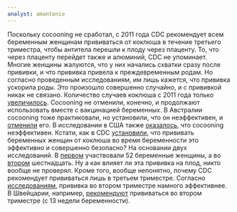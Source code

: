 ```yaml
---
analyst: amantonio
---
```


Поскольку cocooning не сработал, с 2011 года CDC рекомендует всем беременным женщинам прививаться от коклюша в течение третьего триместра, чтобы антитела перешли к плоду через плаценту. То, что через плаценту перейдет также и алюминий, CDC не упоминает. Многие женщины жалуются, что у них начались схватки сразу после прививки, и что прививка привела к преждевременным родам. Но согласно проведенным исследованиям, им лишь кажется, что прививка ускорила роды. Это произошло совершенно случайно, и с прививкой никак не связано.
Количество случаев коклюша с 2011 года только [увеличилось](http://apps.who.int/immunization_monitoring/globalsummary/incidences?c=USA).
Cocooning не отменили, конечно, и продолжают использовать вместе с вакцинацией беременных.
В Австралии cocooning тоже практиковали, но установили, что он неэффективен, и [отменили](http://www.news.com.au/breaking-news/states-ending-free-parent-whooping-vaccine/news-story/03235c4dc2b3fe6456b7e6c3aeae1d83) его. В исследовании в США также [оказалось](https://www.ncbi.nlm.nih.gov/pubmed/24992123), что cocooning неэффективен.
Кстати, как в CDC [установили](https://www.cdc.gov/mmwr/preview/mmwrhtml/mm6041a4.htm), что прививать беременных женщин от коклюша во время беременности это эффективно и совершенно безопасно? На основании двух исследований. В [первом](http://www.ajog.org/article/S0002-9378(10)02286-6/abstract) участвовали 52 беременные женщины, а во [втором](https://www.ncbi.nlm.nih.gov/pubmed/20875487) шестнадцать. Ну а как влияет ли эта прививка на плод, никто вообще не проверял.
Кроме того, вообще непонятно, почему CDC рекомендует прививаться лишь в третьем триместре. Согласно [исследованиям](https://www.ncbi.nlm.nih.gov/pmc/articles/PMC4787611/), прививка во втором триместре намного эффективнее. В Швейцарии, например, [рекомендуют](http://ge.ch/sante/media/site_sante/files/imce/epidemiologie-maladies-transmissibles/doc/recommand_coquluche_bull_ofsp_2013.pdf) прививаться во втором триместре (с 13 недели беременности).
